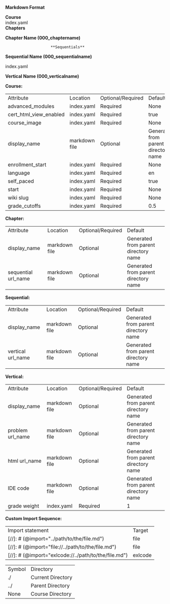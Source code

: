**Markdown Format**


**Course**<br />
  index.yaml<br />
  **Chapters**

**Chapter Name (000_chaptername)**

                 		**Sequentials**

**Sequential Name (000_sequentialname)**

index.yaml

**Vertical Name (000_verticalname)**

**Course:**

<table>
  <tr>
    <td>Attribute</td>
    <td>Location</td>
    <td>Optional/Required</td>
    <td>Default</td>
  </tr>
  <tr>
    <td>advanced_modules</td>
    <td>index.yaml</td>
    <td>Required</td>
    <td>None</td>
  </tr>
  <tr>
    <td>cert_html_view_enabled</td>
    <td>index.yaml</td>
    <td>Required</td>
    <td>true</td>
  </tr>
  <tr>
    <td>course_image</td>
    <td>index.yaml</td>
    <td>Required</td>
    <td>None</td>
  </tr>
  <tr>
    <td>display_name</td>
    <td>markdown file</td>
    <td>Optional</td>
    <td>Generated from parent directory name</td>
  </tr>
  <tr>
    <td>enrollment_start</td>
    <td>index.yaml</td>
    <td>Required</td>
    <td>None</td>
  </tr>
  <tr>
    <td>language</td>
    <td>index.yaml</td>
    <td>Required</td>
    <td>en</td>
  </tr>
  <tr>
    <td>self_paced</td>
    <td>index.yaml</td>
    <td>Required</td>
    <td>true</td>
  </tr>
  <tr>
    <td>start</td>
    <td>index.yaml</td>
    <td>Required</td>
    <td>None</td>
  </tr>
  <tr>
    <td>wiki slug</td>
    <td>index.yaml</td>
    <td>Required</td>
    <td>None</td>
  </tr>
  <tr>
    <td>grade_cutoffs</td>
    <td>index.yaml</td>
    <td>Required</td>
    <td>0.5</td>
  </tr>
</table>


**Chapter:**

<table>
  <tr>
    <td>Attribute</td>
    <td>Location</td>
    <td>Optional/Required</td>
    <td>Default</td>
  </tr>
  <tr>
    <td>display_name</td>
    <td>markdown file</td>
    <td>Optional</td>
    <td>Generated from parent directory name</td>
  </tr>
  <tr>
    <td>sequential url_name</td>
    <td>markdown file</td>
    <td>Optional</td>
    <td>Generated from parent directory name</td>
  </tr>
</table>


**Sequential:**

<table>
  <tr>
    <td>Attribute</td>
    <td>Location</td>
    <td>Optional/Required</td>
    <td>Default</td>
  </tr>
  <tr>
    <td>display_name</td>
    <td>markdown file</td>
    <td>Optional</td>
    <td>Generated from parent directory name</td>
  </tr>
  <tr>
    <td>vertical url_name</td>
    <td>markdown file</td>
    <td>Optional</td>
    <td>Generated from parent directory name</td>
  </tr>
</table>


**Vertical:**

<table>
  <tr>
    <td>Attribute</td>
    <td>Location</td>
    <td>Optional/Required</td>
    <td>Default</td>
  </tr>
  <tr>
    <td>display_name</td>
    <td>markdown file</td>
    <td>Optional</td>
    <td>Generated from parent directory name</td>
  </tr>
  <tr>
    <td>problem url_name</td>
    <td>markdown file</td>
    <td>Optional</td>
    <td>Generated from parent directory name</td>
  </tr>
  <tr>
    <td>html url_name</td>
    <td>markdown file</td>
    <td>Optional</td>
    <td>Generated from parent directory name</td>
  </tr>
  <tr>
    <td>IDE code </td>
    <td>markdown file</td>
    <td>Optional</td>
    <td>Generated from parent directory name</td>
  </tr>
  <tr>
    <td>grade weight</td>
    <td>index.yaml</td>
    <td>Required</td>
    <td>1</td>
  </tr>
</table>


**Custom Import Sequence:**

<table>
  <tr>
    <td>Import statement</td>
    <td>Target</td>
  </tr>
  <tr>
    <td>[//]: # (@import="../path/to/the/file.md") </td>
    <td>file</td>
  </tr>
  <tr>
    <td>[//]: # (@import="file://../path/to/the/file.md") </td>
    <td>file</td>
  </tr>
  <tr>
    <td>[//]: # (@import="exlcode://../path/to/the/file.md")</td>
    <td>exlcode</td>
  </tr>
</table>


<table>
  <tr>
    <td>Symbol</td>
    <td>Directory</td>
  </tr>
  <tr>
    <td>./</td>
    <td>Current Directory</td>
  </tr>
  <tr>
    <td>../</td>
    <td>Parent Directory</td>
  </tr>
  <tr>
    <td>None</td>
    <td>Course Directory</td>
  </tr>
</table>


